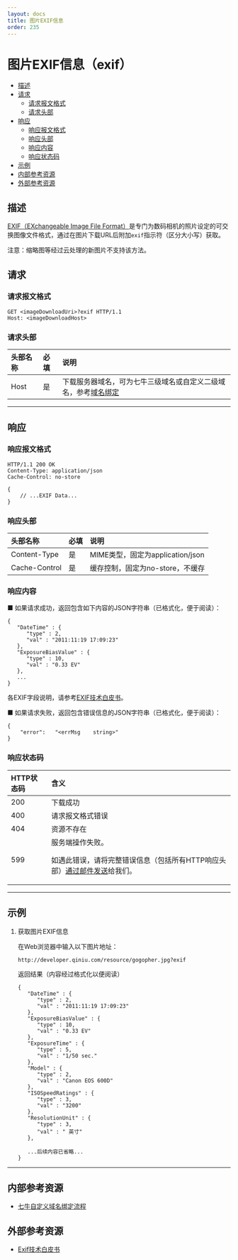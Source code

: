 ```yaml
---
layout: docs
title: 图片EXIF信息
order: 235
---
```


<a id="Exif-Exif"></a>
# 图片EXIF信息（exif）

- [描述](#Exif-description)
- [请求](#Exif-request)
    - [请求报文格式](#Exif-request-syntax)
    - [请求头部](#Exif-request-header) 	
- [响应](#Exif-response)
    - [响应报文格式](#Exif-response-syntax)
	- [响应头部](#Exif-response-header)
    - [响应内容](#Exif-response-content) 	 	
    - [响应状态码](#Exif-response-code)
- [示例](#Exif-samples)
- [内部参考资源](#Exif-internal-resources)
- [外部参考资源](#Exif-internal-resources)

<a id="Exif-description"></a>
## 描述

[EXIF（EXchangeable Image File Format）](http://zh.wikipedia.org/wiki/Exif)是专门为数码相机的照片设定的可交换图像文件格式，通过在图片下载URL后附加`exif`指示符（区分大小写）获取。  

注意：缩略图等经过云处理的新图片不支持该方法。  

<a id="Exif-request"></a>
## 请求

<a id="Exif-request-syntax"></a>
### 请求报文格式

```
GET <imageDownloadUri>?exif HTTP/1.1
Host: <imageDownloadHost>
```

<a id="Exif-request-header"></a>
### 请求头部

头部名称       | 必填 | 说明
:------------- | :--- | :------------------------------------------
Host           | 是   | 下载服务器域名，可为七牛三级域名或自定义二级域名，参考[域名绑定][cnameBindingHref]

---

<a id="Exif-response"></a>
## 响应

<a id="Exif-response-syntax"></a>
### 响应报文格式

```
HTTP/1.1 200 OK
Content-Type: application/json
Cache-Control: no-store

{
    // ...EXIF Data...
}
```

<a id="Exif-response-header"></a>
### 响应头部

头部名称       | 必填 | 说明
:------------- | :--- | :------------------------------------------
Content-Type   | 是   | MIME类型，固定为application/json
Cache-Control  | 是   | 缓存控制，固定为no-store，不缓存

<a id="Exif-response-content"></a>
### 响应内容

■ 如果请求成功，返回包含如下内容的JSON字符串（已格式化，便于阅读）：  

```
{
   "DateTime" : {
      "type" : 2,
      "val" : "2011:11:19 17:09:23"
   },
   "ExposureBiasValue" : {
      "type" : 10,
      "val" : "0.33 EV"
   },
   ...
}
```
各EXIF字段说明，请参考[EXIF技术白皮书][ExifWhitePaperHref]。  

■ 如果请求失败，返回包含错误信息的JSON字符串（已格式化，便于阅读）：  

```
{
    "error":   "<errMsg    string>"
}
```

<a id="Exif-response-code"></a>
### 响应状态码

HTTP状态码 | 含义
:--------- | :--------------------------
200        | 下载成功
400	       | 请求报文格式错误
404        | 资源不存在
599	       | 服务端操作失败。<p>如遇此错误，请将完整错误信息（包括所有HTTP响应头部）[通过邮件发送][sendBugReportHref]给我们。

---

<a id="Exif-samples"></a>
## 示例

1. 获取图片EXIF信息  

	在Web浏览器中输入以下图片地址：  

	```
    http://developer.qiniu.com/resource/gogopher.jpg?exif
	```

	返回结果（内容经过格式化以便阅读）  

	```
    {
       "DateTime" : {
          "type" : 2,
          "val" : "2011:11:19 17:09:23"
       },
       "ExposureBiasValue" : {
          "type" : 10,
          "val" : "0.33 EV"
       },
       "ExposureTime" : {
          "type" : 5,
          "val" : "1/50 sec."
       },
       "Model" : {
          "type" : 2,
          "val" : "Canon EOS 600D"
       },
       "ISOSpeedRatings" : {
          "type" : 3,
          "val" : "3200"
       },
       "ResolutionUnit" : {
          "type" : 3,
          "val" : " 英寸"
       },

       ...后续内容已省略...
    }
	```

---

<a id="Exif-internal-resources"></a>
## 内部参考资源

- [七牛自定义域名绑定流程][cnameBindingHref]

<a id="Exif-external-resources"></a>
## 外部参考资源

- [Exif技术白皮书][ExifWhitePaperHref]

[sendBugReportHref]:            mailto:support@qiniu.com?subject=599错误日志     "发送错误报告"
[cnameBindingHref]:             http://kb.qiniu.com/53a48154                     "域名绑定"

[ExifWhitePaperHref]:           http://www.cipa.jp/std/documents/e/DC-008-2012_E.pdf  "Exif技术白皮书"
